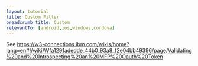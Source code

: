 ```yaml
---
layout: tutorial
title: Custom Filter
breadcrumb_title: Custom
relevantTo: [android,ios,windows,cordova]
---
```

See https://w3-connections.ibm.com/wikis/home?lang=en#!/wiki/Wfa1291adedde_44b0_93a8_f2e04bb49396/page/Validating%20and%20Introspecting%20an%20MFP%20Oauth%20Token
